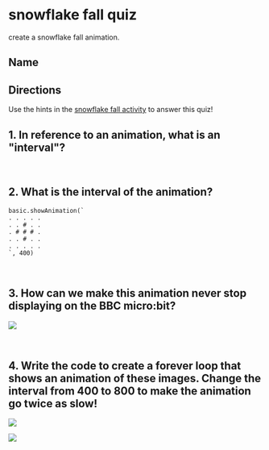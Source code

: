# snowflake fall quiz

create a snowflake fall animation.

## Name

## Directions

Use the hints in the [snowflake fall activity](/microbit/lessons/snowflake-fall/activity) to answer this quiz!

## 1. In reference to an animation, what is an "interval"?

<br />

## 2. What is the interval of the animation?

```
basic.showAnimation(`
. . . . .
. . # . .
. # # # .
. . # . .
. . . . .
`, 400)
```

<br/>

## 3. How can we make this animation never stop displaying on the BBC micro:bit?

![](/static/mb/lessons/snowflake-fall-0.png)

<br/>

## 4. Write the code to create a forever loop that shows an animation of these images. Change the interval from 400 to 800 to make the animation go twice as slow!

![](/static/mb/lessons/snowflake-fall-1.png)

![](/static/mb/lessons/snowflake-fall-2.png)

<br/>

